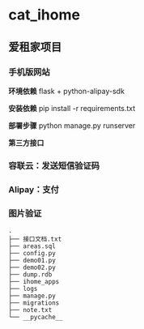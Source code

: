 cat_ihome
===========================
## 爱租家项目 ##
### 手机版网站

**环境依赖**
flask + python-alipay-sdk 

**安装依赖**
pip install -r requirements.txt

**部署步骤**
python manage.py runserver

**第三方接口**
### 容联云：发送短信验证码
### Alipay：支付
### 图片验证




```
.
├── 接口文档.txt
├── areas.sql
├── config.py
├── demo01.py
├── demo02.py
├── dump.rdb
├── ihome_apps
├── logs
├── manage.py
├── migrations
├── note.txt
└── __pycache__

```
